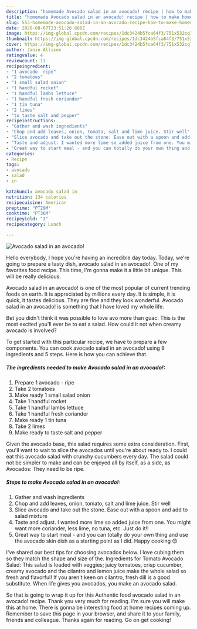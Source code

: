 ```yaml
---
description: "homemade Avocado salad in an avocado! recipe | how to make homemade Avocado salad in an avocado!"
title: "homemade Avocado salad in an avocado! recipe | how to make homemade Avocado salad in an avocado!"
slug: 553-homemade-avocado-salad-in-an-avocado-recipe-how-to-make-homemade-avocado-salad-in-an-avocado
date: 2020-08-07T23:51:26.680Z
image: https://img-global.cpcdn.com/recipes/1dc3424b5fca64f3/751x532cq70/avocado-salad-in-an-avocado-recipe-main-photo.jpg
thumbnail: https://img-global.cpcdn.com/recipes/1dc3424b5fca64f3/751x532cq70/avocado-salad-in-an-avocado-recipe-main-photo.jpg
cover: https://img-global.cpcdn.com/recipes/1dc3424b5fca64f3/751x532cq70/avocado-salad-in-an-avocado-recipe-main-photo.jpg
author: Janie Allison
ratingvalue: 4
reviewcount: 11
recipeingredient:
- "1 avocado  ripe"
- "2 tomatoes"
- "1 small salad onion"
- "1 handful rocket"
- "1 handful lambs lettuce"
- "1 handful fresh coriander"
- "1 tin tuna"
- "2 limes"
- "to taste salt and pepper"
recipeinstructions:
- "Gather and wash ingredients"
- "Chop and add leaves, onion, tomato, salt and lime juice. Stir well"
- "Slice avocado and take out the stone. Ease out with a spoon and add to salad mixture"
- "Taste and adjust. I wanted more lime so added juice from one. You might want more coriander, less lime, no tuna, etc. Just do it!!"
- "Great way to start meal - and you can totally do your own thing and use the avocado skin dish as a starting point as I did. Happy cooking 😊"
categories:
- Recipe
tags:
- avocado
- salad
- in

katakunci: avocado salad in 
nutrition: 134 calories
recipecuisine: American
preptime: "PT29M"
cooktime: "PT36M"
recipeyield: "3"
recipecategory: Lunch

---
```



![Avocado salad in an avocado!](https://img-global.cpcdn.com/recipes/1dc3424b5fca64f3/751x532cq70/avocado-salad-in-an-avocado-recipe-main-photo.jpg)

Hello everybody, I hope you're having an incredible day today. Today, we're going to prepare a tasty dish, avocado salad in an avocado!. One of my favorites food recipe. This time, I'm gonna make it a little bit unique. This will be really delicious.

Avocado salad in an avocado! is one of the most popular of current trending foods on earth. It is appreciated by millions every day. It is simple, it is quick, it tastes delicious. They are fine and they look wonderful. Avocado salad in an avocado! is something that I have loved my whole life.

Bet you didn&#39;t think it was possible to love avo more than guac. This is the most excited you&#39;ll ever be to eat a salad. How could it not when creamy avocado is involved?


To get started with this particular recipe, we have to prepare a few components. You can cook avocado salad in an avocado! using 9 ingredients and 5 steps. Here is how you can achieve that.

<!--inarticleads1-->

##### The ingredients needed to make Avocado salad in an avocado!:

1. Prepare 1 avocado - ripe
1. Take 2 tomatoes
1. Make ready 1 small salad onion
1. Take 1 handful rocket
1. Take 1 handful lambs lettuce
1. Take 1 handful fresh coriander
1. Make ready 1 tin tuna
1. Take 2 limes
1. Make ready to taste salt and pepper


Given the avocado base, this salad requires some extra consideration. First, you&#39;ll want to wait to slice the avocados until you&#39;re about ready to. I could eat this avocado salad with crunchy cucumbers every day. The salad could not be simpler to make and can be enjoyed all by itself, as a side, as Avocados: They need to be ripe. 

<!--inarticleads2-->

##### Steps to make Avocado salad in an avocado!:

1. Gather and wash ingredients
1. Chop and add leaves, onion, tomato, salt and lime juice. Stir well
1. Slice avocado and take out the stone. Ease out with a spoon and add to salad mixture
1. Taste and adjust. I wanted more lime so added juice from one. You might want more coriander, less lime, no tuna, etc. Just do it!!
1. Great way to start meal - and you can totally do your own thing and use the avocado skin dish as a starting point as I did. Happy cooking 😊


I&#39;ve shared our best tips for choosing avocados below. I love cubing them so they match the shape and size of the. Ingredients for Tomato Avocado Salad: This salad is loaded with veggies; juicy tomatoes, crisp cucumber, creamy avocado and the cilantro and lemon juice make the whole salad so fresh and flavorful! If you aren&#39;t keen on cilantro, fresh dill is a good substitute. When life gives you avocados, you make an avocado salad. 

So that is going to wrap it up for this Authentic food avocado salad in an avocado! recipe. Thank you very much for reading. I'm sure you will make this at home. There is gonna be interesting food at home recipes coming up. Remember to save this page in your browser, and share it to your family, friends and colleague. Thanks again for reading. Go on get cooking!
